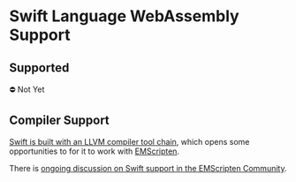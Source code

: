 # Swift Language WebAssembly Support

## Supported

:no_entry: Not Yet

## Compiler Support

[Swift is built with an LLVM compiler tool chain](https://github.com/apple/swift-llvm), which opens some opportunities to for it to work with [EMScripten](https://kripken.github.io/emscripten-site/).

There is [ongoing discussion on Swift support in the EMScripten Community](https://github.com/kripken/emscripten/issues/2427).
